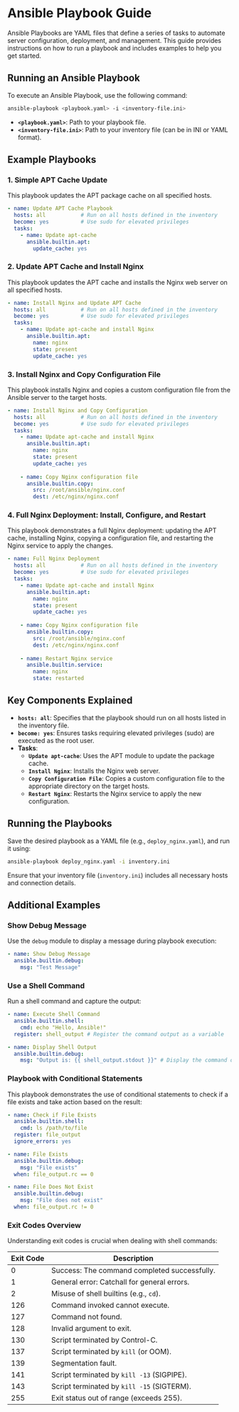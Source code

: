 
# Ansible Playbook Guide

Ansible Playbooks are YAML files that define a series of tasks to automate server configuration, deployment, and management. This guide provides instructions on how to run a playbook and includes examples to help you get started.

## Running an Ansible Playbook

To execute an Ansible Playbook, use the following command:

```bash
ansible-playbook <playbook.yaml> -i <inventory-file.ini>
```

- **`<playbook.yaml>`**: Path to your playbook file.
- **`<inventory-file.ini>`**: Path to your inventory file (can be in INI or YAML format).

## Example Playbooks

### 1. Simple APT Cache Update

This playbook updates the APT package cache on all specified hosts.

```yaml
- name: Update APT Cache Playbook
  hosts: all           # Run on all hosts defined in the inventory
  become: yes          # Use sudo for elevated privileges
  tasks:
    - name: Update apt-cache
      ansible.builtin.apt:
        update_cache: yes
```

### 2. Update APT Cache and Install Nginx

This playbook updates the APT cache and installs the Nginx web server on all specified hosts.

```yaml
- name: Install Nginx and Update APT Cache
  hosts: all           # Run on all hosts defined in the inventory
  become: yes          # Use sudo for elevated privileges
  tasks:
    - name: Update apt-cache and install Nginx
      ansible.builtin.apt:
        name: nginx
        state: present
        update_cache: yes
```

### 3. Install Nginx and Copy Configuration File

This playbook installs Nginx and copies a custom configuration file from the Ansible server to the target hosts.

```yaml
- name: Install Nginx and Copy Configuration
  hosts: all           # Run on all hosts defined in the inventory
  become: yes          # Use sudo for elevated privileges
  tasks:
    - name: Update apt-cache and install Nginx
      ansible.builtin.apt:
        name: nginx
        state: present
        update_cache: yes
        
    - name: Copy Nginx configuration file
      ansible.builtin.copy:
        src: /root/ansible/nginx.conf
        dest: /etc/nginx/nginx.conf
```

### 4. Full Nginx Deployment: Install, Configure, and Restart

This playbook demonstrates a full Nginx deployment: updating the APT cache, installing Nginx, copying a configuration file, and restarting the Nginx service to apply the changes.

```yaml
- name: Full Nginx Deployment
  hosts: all           # Run on all hosts defined in the inventory
  become: yes          # Use sudo for elevated privileges
  tasks:
    - name: Update apt-cache and install Nginx
      ansible.builtin.apt:
        name: nginx
        state: present
        update_cache: yes
        
    - name: Copy Nginx configuration file
      ansible.builtin.copy:
        src: /root/ansible/nginx.conf
        dest: /etc/nginx/nginx.conf
        
    - name: Restart Nginx service
      ansible.builtin.service:
        name: nginx
        state: restarted
```

## Key Components Explained

- **`hosts: all`**: Specifies that the playbook should run on all hosts listed in the inventory file.
- **`become: yes`**: Ensures tasks requiring elevated privileges (sudo) are executed as the root user.
- **Tasks**:
  - **`Update apt-cache`**: Uses the APT module to update the package cache.
  - **`Install Nginx`**: Installs the Nginx web server.
  - **`Copy Configuration File`**: Copies a custom configuration file to the appropriate directory on the target hosts.
  - **`Restart Nginx`**: Restarts the Nginx service to apply the new configuration.

## Running the Playbooks

Save the desired playbook as a YAML file (e.g., `deploy_nginx.yaml`), and run it using:

```bash
ansible-playbook deploy_nginx.yaml -i inventory.ini
```

Ensure that your inventory file (`inventory.ini`) includes all necessary hosts and connection details.

## Additional Examples

### Show Debug Message

Use the `debug` module to display a message during playbook execution:

```yaml
- name: Show Debug Message
  ansible.builtin.debug:
    msg: "Test Message"
```

### Use a Shell Command

Run a shell command and capture the output:

```yaml
- name: Execute Shell Command
  ansible.builtin.shell:
    cmd: echo "Hello, Ansible!"
  register: shell_output # Register the command output as a variable

- name: Display Shell Output
  ansible.builtin.debug:
    msg: "Output is: {{ shell_output.stdout }}" # Display the command output
```

### Playbook with Conditional Statements

This playbook demonstrates the use of conditional statements to check if a file exists and take action based on the result:

```yaml
- name: Check if File Exists
  ansible.builtin.shell:
    cmd: ls /path/to/file
  register: file_output
  ignore_errors: yes

- name: File Exists
  ansible.builtin.debug:
    msg: "File exists"
  when: file_output.rc == 0

- name: File Does Not Exist
  ansible.builtin.debug:
    msg: "File does not exist"
  when: file_output.rc != 0
```

### Exit Codes Overview

Understanding exit codes is crucial when dealing with shell commands:

| Exit Code | Description                                   |
|-----------|-----------------------------------------------|
| 0         | Success: The command completed successfully.  |
| 1         | General error: Catchall for general errors.   |
| 2         | Misuse of shell builtins (e.g., `cd`).        |
| 126       | Command invoked cannot execute.               |
| 127       | Command not found.                            |
| 128       | Invalid argument to exit.                     |
| 130       | Script terminated by Control-C.               |
| 137       | Script terminated by `kill` (or OOM).         |
| 139       | Segmentation fault.                           |
| 141       | Script terminated by `kill -13` (SIGPIPE).    |
| 143       | Script terminated by `kill -15` (SIGTERM).    |
| 255       | Exit status out of range (exceeds 255).       |

